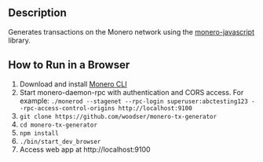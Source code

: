 ## Description

Generates transactions on the Monero network using the [monero-javascript](https://github.com/monero-ecosystem/monero-javascript) library.

## How to Run in a Browser
1. Download and install [Monero CLI](https://getmonero.org/downloads/)
2. Start monero-daemon-rpc with authentication and CORS access.  For example: `./monerod --stagenet --rpc-login superuser:abctesting123 --rpc-access-control-origins http://localhost:9100`
3. `git clone https://github.com/woodser/monero-tx-generator`
4. `cd monero-tx-generator`
5. `npm install`
6. `./bin/start_dev_browser`
7. Access web app at http://localhost:9100
